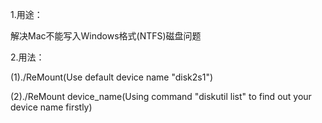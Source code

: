 1.用途：

解决Mac不能写入Windows格式(NTFS)磁盘问题

2.用法：

(1)./ReMount(Use default device name "disk2s1")

(2)./ReMount device_name(Using command "diskutil list" to find out your device name firstly)
